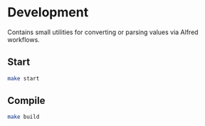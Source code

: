 # Development

Contains small utilities for converting or parsing values via Alfred workflows. 

## Start

~~~sh
make start
~~~

## Compile

~~~sh
make build
~~~
